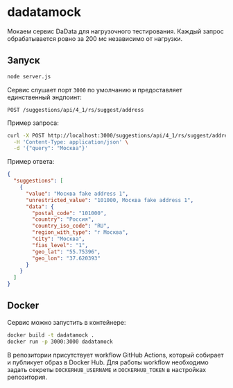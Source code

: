 # dadatamock

Мокаем сервис DaData для нагрузочного тестирования.
Каждый запрос обрабатывается ровно за 200&nbsp;мс независимо от нагрузки.

## Запуск

```bash
node server.js
```

Сервис слушает порт `3000` по умолчанию и предоставляет единственный эндпоинт:

```
POST /suggestions/api/4_1/rs/suggest/address
```

Пример запроса:

```bash
curl -X POST http://localhost:3000/suggestions/api/4_1/rs/suggest/address \
  -H 'Content-Type: application/json' \
  -d '{"query": "Москва"}'
```

Пример ответа:

```json
{
  "suggestions": [
    {
      "value": "Москва fake address 1",
      "unrestricted_value": "101000, Москва fake address 1",
      "data": {
        "postal_code": "101000",
        "country": "Россия",
        "country_iso_code": "RU",
        "region_with_type": "г Москва",
        "city": "Москва",
        "fias_level": "1",
        "geo_lat": "55.75396",
        "geo_lon": "37.620393"
      }
    }
  ]
}
```

## Docker

Сервис можно запустить в контейнере:

```bash
docker build -t dadatamock .
docker run -p 3000:3000 dadatamock
```

В репозитории присутствует workflow GitHub Actions, который собирает и
публикует образ в Docker Hub. Для работы workflow необходимо задать секреты
`DOCKERHUB_USERNAME` и `DOCKERHUB_TOKEN` в настройках репозитория.
